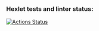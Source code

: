 ### Hexlet tests and linter status:
[![Actions Status](https://github.com/AndreiIlin/frontend-project-lvl4/workflows/hexlet-check/badge.svg)](https://github.com/AndreiIlin/frontend-project-lvl4/actions)